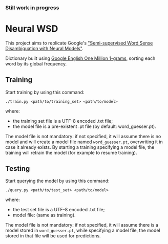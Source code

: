 ### Still work in progress

# Neural WSD

This project aims to replicate Google's ["Semi-supervised Word Sense Disambiguation with Neural Models"](https://research.google.com/pubs/pub45729.html?authuser=0).

Dictionary built using [Google English One Million 1-grams](http://storage.googleapis.com/books/ngrams/books/datasetsv2.html), sorting each word by its global frequency.

## Training

Start training by using this command:

  `./train.py <path/to/training_set> <path/to/model>`
  
where:
- the training set file is a UTF-8 encoded .txt file;
- the model file is a pre-existent .pt file (by default: word_guesser.pt).

The model file is not mandatory: if not specified, it will assume there is no model and will create a model file
named `word_guesser.pt`, overwriting it in case it already exists. By starting a training specifying a model file,
the training will retrain the model (for example to resume training).

## Testing

Start querying the model by using this command:

  `./query.py <path/to/test_set> <path/to/model>`
  
where:
- the test set file is a UTF-8 encoded .txt file;
- model file: (same as training).

The model file is not mandatory: if not specified, it will assume there is a model stored in `word_guesser.pt`, while
specifying a model file, the model stored in that file will be used for predictions.

